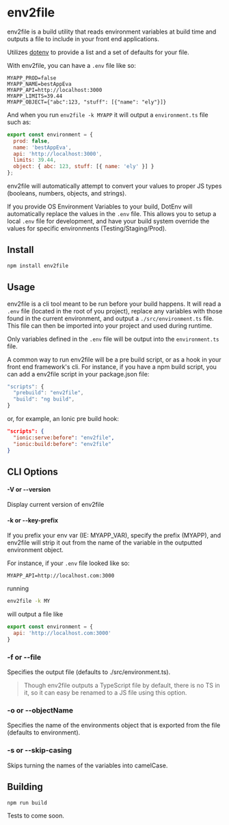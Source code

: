 # env2file

env2file is a build utility that reads environment variables at build time and outputs a file to include in your front end applications.

Utilizes [dotenv](https://www.npmjs.com/package/dotenv) to provide a list and a set of defaults for your file.

With env2file, you can have a `.env` file like so:

```
MYAPP_PROD=false
MYAPP_NAME=bestAppEva
MYAPP_API=http://localhost:3000
MYAPP_LIMITS=39.44
MYAPP_OBJECT={"abc":123, "stuff": [{"name": "ely"}]}
```

And when you run `env2file -k MYAPP` it will output a `environment.ts` file such as:

```js
export const environment = {
  prod: false,
  name: 'bestAppEva',
  api: 'http://localhost:3000',
  limits: 39.44,
  object: { abc: 123, stuff: [{ name: 'ely' }] }
};
```
env2file will automatically attempt to convert your values to proper JS types (booleans, numbers, objects, and strings).

If you provide OS Environment Variables to your build, DotEnv will automatically replace the values in the `.env` file. This allows you to setup a local `.env` file for development, and have your build system override the values for specific environments (Testing/Staging/Prod).


## Install

```bash
npm install env2file
```

## Usage

env2file is a cli tool meant to be run before your build happens. It will read a `.env` file (located in the root of you project), replace any variables with those found in the current environment, and output a `./src/environment.ts` file. This file can then be imported into your project and used during runtime.

Only variables defined in the `.env` file will be output into the `environment.ts` file.

A common way to run env2file will be a pre build script, or as a hook in your front end framework's cli. For instance, if you have a npm build script, you can add a env2file script in your package.json file:

```js
"scripts": {
  "prebuild": "env2file",
  "build": "ng build",
}
```

or, for example, an Ionic pre build hook:

```json
"scripts": {
  "ionic:serve:before": "env2file",
  "ionic:build:before": "env2file"
}
```

## CLI Options

#### -V or --version
Display current version of env2file

#### -k or --key-prefix
If you prefix your env var (IE: MYAPP_VAR), specify the prefix (MYAPP), and env2file will strip it out from the name of the variable in the outputted environment object.

For instance, if your `.env` file looked like so:

```text
MYAPP_API=http://localhost.com:3000
```
running
```bash
env2file -k MY
```
will output a file like
```js
export const environment = {
  api: 'http://localhost.com:3000'
}
```

### -f or --file

Specifies the output file (defaults to ./src/environment.ts).

> Though env2file outputs a TypeScript file by default, there is no TS in it, so it can easy be renamed to a JS file using this option.

### -o or --objectName

Specifies the name of the environments object that is exported from the file (defaults to environment).

### -s or --skip-casing

Skips turning the names of the variables into camelCase.

## Building
```bash
npm run build
```

Tests to come soon.
